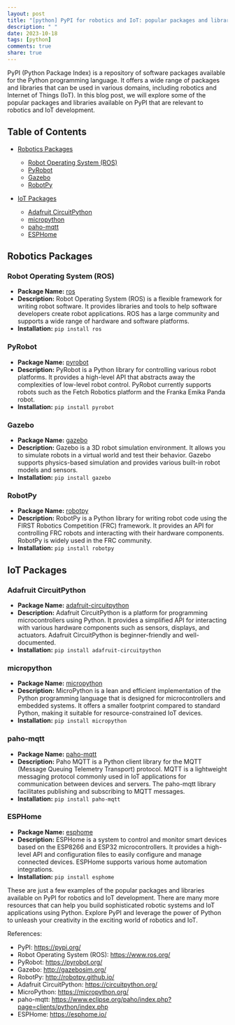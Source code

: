 ```yaml
---
layout: post
title: "[python] PyPI for robotics and IoT: popular packages and libraries"
description: " "
date: 2023-10-18
tags: [python]
comments: true
share: true
---
```


PyPI (Python Package Index) is a repository of software packages available for the Python programming language. It offers a wide range of packages and libraries that can be used in various domains, including robotics and Internet of Things (IoT). In this blog post, we will explore some of the popular packages and libraries available on PyPI that are relevant to robotics and IoT development.

## Table of Contents

- [Robotics Packages](#robotics-packages)
  - [Robot Operating System (ROS)](#robot-operating-system-ros)
  - [PyRobot](#pyrobot)
  - [Gazebo](#gazebo)
  - [RobotPy](#robotpy)

- [IoT Packages](#iot-packages)
  - [Adafruit CircuitPython](#adafruit-circuitpython)
  - [micropython](#micropython)
  - [paho-mqtt](#paho-mqtt)
  - [ESPHome](#esphome)

## Robotics Packages

### Robot Operating System (ROS)

- **Package Name:** [ros](https://pypi.org/project/ros/)
- **Description:** Robot Operating System (ROS) is a flexible framework for writing robot software. It provides libraries and tools to help software developers create robot applications. ROS has a large community and supports a wide range of hardware and software platforms.
- **Installation:** `pip install ros`

### PyRobot

- **Package Name:** [pyrobot](https://pypi.org/project/pyrobot/)
- **Description:** PyRobot is a Python library for controlling various robot platforms. It provides a high-level API that abstracts away the complexities of low-level robot control. PyRobot currently supports robots such as the Fetch Robotics platform and the Franka Emika Panda robot.
- **Installation:** `pip install pyrobot`

### Gazebo

- **Package Name:** [gazebo](https://pypi.org/project/gazebo/)
- **Description:** Gazebo is a 3D robot simulation environment. It allows you to simulate robots in a virtual world and test their behavior. Gazebo supports physics-based simulation and provides various built-in robot models and sensors.
- **Installation:** `pip install gazebo`

### RobotPy

- **Package Name:** [robotpy](https://pypi.org/project/robotpy/)
- **Description:** RobotPy is a Python library for writing robot code using the FIRST Robotics Competition (FRC) framework. It provides an API for controlling FRC robots and interacting with their hardware components. RobotPy is widely used in the FRC community.
- **Installation:** `pip install robotpy`

## IoT Packages

### Adafruit CircuitPython

- **Package Name:** [adafruit-circuitpython](https://pypi.org/project/adafruit-circuitpython/)
- **Description:** Adafruit CircuitPython is a platform for programming microcontrollers using Python. It provides a simplified API for interacting with various hardware components such as sensors, displays, and actuators. Adafruit CircuitPython is beginner-friendly and well-documented.
- **Installation:** `pip install adafruit-circuitpython`

### micropython

- **Package Name:** [micropython](https://pypi.org/project/micropython/)
- **Description:** MicroPython is a lean and efficient implementation of the Python programming language that is designed for microcontrollers and embedded systems. It offers a smaller footprint compared to standard Python, making it suitable for resource-constrained IoT devices.
- **Installation:** `pip install micropython`

### paho-mqtt

- **Package Name:** [paho-mqtt](https://pypi.org/project/paho-mqtt/)
- **Description:** Paho MQTT is a Python client library for the MQTT (Message Queuing Telemetry Transport) protocol. MQTT is a lightweight messaging protocol commonly used in IoT applications for communication between devices and servers. The paho-mqtt library facilitates publishing and subscribing to MQTT messages.
- **Installation:** `pip install paho-mqtt`

### ESPHome

- **Package Name:** [esphome](https://pypi.org/project/esphome/)
- **Description:** ESPHome is a system to control and monitor smart devices based on the ESP8266 and ESP32 microcontrollers. It provides a high-level API and configuration files to easily configure and manage connected devices. ESPHome supports various home automation integrations.
- **Installation:** `pip install esphome`

These are just a few examples of the popular packages and libraries available on PyPI for robotics and IoT development. There are many more resources that can help you build sophisticated robotic systems and IoT applications using Python. Explore PyPI and leverage the power of Python to unleash your creativity in the exciting world of robotics and IoT.

References:
- PyPI: https://pypi.org/
- Robot Operating System (ROS): https://www.ros.org/
- PyRobot: https://pyrobot.org/
- Gazebo: http://gazebosim.org/
- RobotPy: http://robotpy.github.io/
- Adafruit CircuitPython: https://circuitpython.org/
- MicroPython: https://micropython.org/
- paho-mqtt: https://www.eclipse.org/paho/index.php?page=clients/python/index.php
- ESPHome: https://esphome.io/